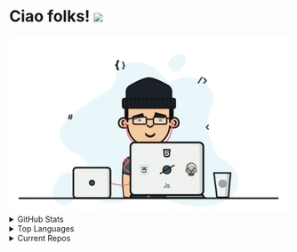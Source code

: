 # Ciao folks! <img src="https://raw.githubusercontent.com/MartinHeinz/MartinHeinz/master/wave.gif" width="30px">

<img src="https://raw.githubusercontent.com/malhotra1432/malhotra1432/master/assets/devs.gif" width="1000px">

<details>
  <summary>
    GitHub Stats
  </summary>
  <a href="https://github.com/malhotra1432/github-readme-stats">
    <img src="https://github-readme-stats.vercel.app/api?username=malhotra1432&show_icons=true&theme=cobalt" alt="Prabhat Malhotra's GitHub Stats"/>
  </a>
</details>

<details>
  <summary>
    Top Languages
  </summary>
  <a href="https://github.com/malhotra1432/github-readme-stats">
    <img src="https://github-readme-stats.vercel.app/api/top-langs/?username=malhotra1432&layout=compact&theme=cobalt&langs_count=10" alt="Prabhat Malhotra's GitHub Top Languages"/>
  </a>
</details>

<details>
  <summary>
    Current Repos
  </summary>
  <a href="https://github.com/malhotra1432/github-readme-stats">
    <img src="https://github-readme-stats.vercel.app/api/pin/?username=malhotra1432&theme=cobalt&repo=spring_aws_infra_setup&show_owner=true" alt="Prabhat Malhotra's Repos"/>
  </a>
  <a href="https://github.com/malhotra1432/github-readme-stats">
    <img src="https://github-readme-stats.vercel.app/api/pin/?username=malhotra1432&theme=cobalt&repo=tdd-with-springboot-java&show_owner=true" alt="Prabhat Malhotra's Repos"/>
  </a>
</details>

<!--
Here are some ideas to get you started:

- 🔭 I’m currently working on ...
- 🌱 I’m currently learning ...
- 👯 I’m looking to collaborate on ...
- 🤔 I’m looking for help with ...
- 💬 Ask me about ...
- 📫 How to reach me: ...
- 😄 Pronouns: ...
- ⚡ Fun fact: ...
-->
